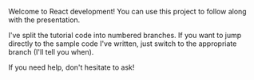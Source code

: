 Welcome to React development! You can use this project to follow along with the presentation.

I've split the tutorial code into numbered branches. If you want to jump directly to the sample code I've written, just switch to the appropriate branch (I'll tell you when).

If you need help, don't hesitate to ask!